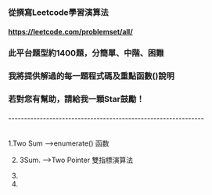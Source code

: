 ### 從撰寫Leetcode學習演算法
#### https://leetcode.com/problemset/all/
### 此平台題型約1400題，分簡單、中階、困難
### 我將提供解過的每一題程式碼及重點函數()說明
### 若對您有幫助，請給我一顆Star鼓勵！
###### --------------------------------------------------------------

1.Two Sum -->enumerate() 函数

2. 3Sum.  -->Two Pointer 雙指標演算法

3. 

4. 
